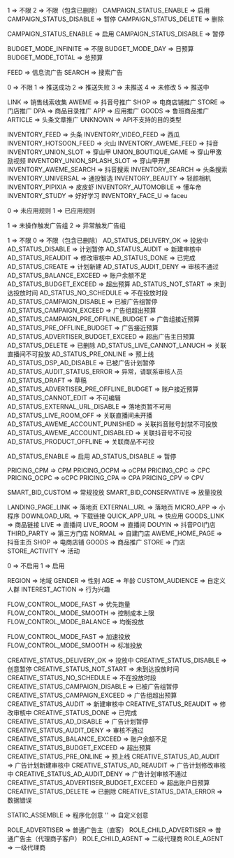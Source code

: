 <!-- campaign 投放状态（status） -->
1 => 不限
2 => 不限（包含已删除）
CAMPAIGN_STATUS_ENABLE => 启用
CAMPAIGN_STATUS_DISABLE => 暂停
CAMPAIGN_STATUS_DELETE => 删除

<!-- 操作状态（opt_status） -->
CAMPAIGN_STATUS_ENABLE => 启用
CAMPAIGN_STATUS_DISABLE => 暂停

<!-- 预算类型（budget_mode） -->
BUDGET_MODE_INFINITE => 不限
BUDGET_MODE_DAY => 日预算
BUDGET_MODE_TOTAL => 总预算

<!-- 广告组类型（campaign_type） -->
FEED => 信息流广告
SEARCH => 搜索广告

<!-- 推送状态（push_status） -->
0 => 不限
1 => 推送成功
2 => 推送失败
3 => 未推送
4 => 未修改
5 => 推送中

<!-- 推广目的（landing_type） -->
LINK => 销售线索收集
AWEME => 抖音号推广
SHOP => 电商店铺推广
STORE => 门店推广
DPA => 商品目录推广
APP => 应用推广
GOODS => 鲁班商品推广
ARTICLE => 头条文章推广
UNKNOWN => API不支持的目的类型

<!-- 投放位置（inventory_type） -->
INVENTORY_FEED => 头条
INVENTORY_VIDEO_FEED => 西瓜
INVENTORY_HOTSOON_FEED => 火山
INVENTORY_AWEME_FEED => 抖音
INVENTORY_UNION_SLOT => 穿山甲
UNION_BOUTIQUE_GAME => 穿山甲激励视频
INVENTORY_UNION_SPLASH_SLOT => 穿山甲开屏
INVENTORY_AWEME_SEARCH => 抖音搜索
INVENTORY_SEARCH => 头条搜索
INVENTORY_UNIVERSAL => 通投智选
INVENTORY_BEAUTY => 轻颜相机
INVENTORY_PIPIXIA => 皮皮虾
INVENTORY_AUTOMOBILE => 懂车帝
INVENTORY_STUDY => 好好学习
INVENTORY_FACE_U => faceu

<!-- 应用规则（apply_rule） -->
0 => 未应用规则
1 => 已应用规则

<!-- 触发规则未操作 -->
1 => 未操作触发广告组
2 => 异常触发广告组

<!-- ad投放状态 （status） -->
1 => 不限
0 => 不限（包含已删除）
AD_STATUS_DELIVERY_OK => 投放中
AD_STATUS_DISABLE => 计划暂停
AD_STATUS_AUDIT => 新建审核中
AD_STATUS_REAUDIT => 修改审核中
AD_STATUS_DONE => 已完成
AD_STATUS_CREATE => 计划新建
AD_STATUS_AUDIT_DENY => 审核不通过
AD_STATUS_BALANCE_EXCEED => 账户余额不足
AD_STATUS_BUDGET_EXCEED => 超出预算
AD_STATUS_NOT_START => 未到达投放时间
AD_STATUS_NO_SCHEDULE => 不在投放时段
AD_STATUS_CAMPAIGN_DISABLE => 已被广告组暂停
AD_STATUS_CAMPAIGN_EXCEED => 广告组超出预算
AD_STATUS_CAMPAIGN_PRE_OFFLINE_BUDGET => 广告组接近预算
AD_STATUS_PRE_OFFLINE_BUDGET => 广告接近预算
AD_STATUS_ADVERTISER_BUDGET_EXCEED => 超出广告主日预算
AD_STATUS_DELETE => 已删除
AD_STATUS_LIVE_CANNOT_LANUCH => 关联直播间不可投放
AD_STATUS_PRE_ONLINE => 预上线
AD_STATUS_DSP_AD_DISABLE => 已被广告计划暂停
AD_STATUS_AUDIT_STATUS_ERROR => 异常，请联系审核人员
AD_STATUS_DRAFT => 草稿
AD_STATUS_ADVERTISER_PRE_OFFLINE_BUDGET => 账户接近预算
AD_STATUS_CANNOT_EDIT => 不可编辑
AD_STATUS_EXTERNAL_URL_DISABLE => 落地页暂不可用
AD_STATUS_LIVE_ROOM_OFF => 关联直播间未开播
AD_STATUS_AWEME_ACCOUNT_PUNISHED => 关联抖音账号封禁不可投放
AD_STATUS_AWEME_ACCOUNT_DISABLED => 关联抖音号不可投
AD_STATUS_PRODUCT_OFFLINE => 关联商品不可投

<!-- 操作状态（opt_status） -->
AD_STATUS_ENABLE => 启用
AD_STATUS_DISABLE => 暂停

<!-- 出价类型（pricing） -->
PRICING_CPM => CPM
PRICING_OCPM => oCPM
PRICING_CPC => CPC
PRICING_OCPC => oCPC
PRICING_CPA => CPA
PRICING_CPV => CPV

<!-- 投放场景（smart_bid_type） -->
SMART_BID_CUSTOM => 常规投放
SMART_BID_CONSERVATIVE => 放量投放

<!-- 投放内容（delivery_content） -->
LANDING_PAGE_LINK => 落地页 
EXTERNAL_URL => 落地页 
MICRO_APP => 小程序 
DOWNLOAD_URL => 下载链接 
QUICK_APP_URL => 快应用 
GOODS_LINK => 商品链接 
LIVE => 直播间 
LIVE_ROOM => 直播间 
DOUYIN => 抖音POI门店 
THIRD_PARTY => 第三方门店 
NORMAL => 自建门店 
AWEME_HOME_PAGE => 抖音主页 
SHOP => 电商店铺 
GOODS => 商品推广 
STORE => 门店 
STORE_ACTIVITY => 活动

<!-- 智能放量（auto_extend_enabled） -->
0 => 不启用
1 => 启用

<!-- 智能放量目的（auto_extend_targets） -->
REGION => 地域 
GENDER => 性别 
AGE => 年龄 
CUSTOM_AUDIENCE => 自定义人群 
INTEREST_ACTION => 行为兴趣 

<!-- 投放速度类型（flow_control_mode） -->
FLOW_CONTROL_MODE_FAST => 优先跑量 
FLOW_CONTROL_MODE_SMOOTH => 控制成本上限 
FLOW_CONTROL_MODE_BALANCE => 均衡投放 

FLOW_CONTROL_MODE_FAST => 加速投放 
FLOW_CONTROL_MODE_SMOOTH => 标准投放 

<!-- 创意状态（status） -->
CREATIVE_STATUS_DELIVERY_OK => 投放中 
CREATIVE_STATUS_DISABLE => 创意暂停 
CREATIVE_STATUS_NOT_START => 未到达投放时间 
CREATIVE_STATUS_NO_SCHEDULE => 不在投放时段 
CREATIVE_STATUS_CAMPAIGN_DISABLE => 已被广告组暂停 
CREATIVE_STATUS_CAMPAIGN_EXCEED => 广告组超出预算 
CREATIVE_STATUS_AUDIT => 新建审核中 
CREATIVE_STATUS_REAUDIT => 修改审核中 
CREATIVE_STATUS_DONE => 已完成 
CREATIVE_STATUS_AD_DISABLE => 广告计划暂停 
CREATIVE_STATUS_AUDIT_DENY => 审核不通过 
CREATIVE_STATUS_BALANCE_EXCEED => 账户余额不足 
CREATIVE_STATUS_BUDGET_EXCEED => 超出预算 
CREATIVE_STATUS_PRE_ONLINE => 预上线 
CREATIVE_STATUS_AD_AUDIT => 广告计划新建审核中 
CREATIVE_STATUS_AD_REAUDIT => 广告计划修改审核中 
CREATIVE_STATUS_AD_AUDIT_DENY => 广告计划审核不通过 
CREATIVE_STATUS_ADVERTISER_BUDGET_EXCEED => 超出账户日预算 
CREATIVE_STATUS_DELETE => 已删除 
CREATIVE_STATUS_DATA_ERROR => 数据错误

<!-- 创意方式（creative_material_mode） -->
STATIC_ASSEMBLE => 程序化创意 
'' => 自定义创意 

<!-- 角色（role） -->
ROLE_ADVERTISER => 普通广告主（直客） 
ROLE_CHILD_ADVERTISER => 普通广告主（代理商子客户） 
ROLE_CHILD_AGENT => 二级代理商 
ROLE_AGENT => 一级代理商